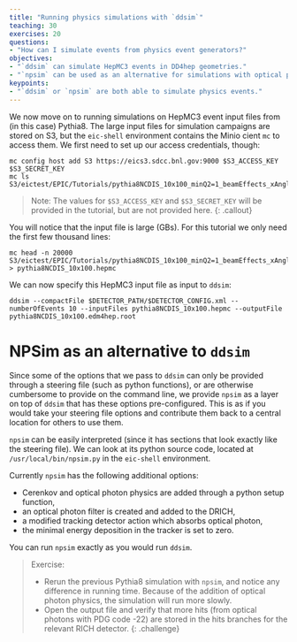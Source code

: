```yaml
---
title: "Running physics simulations with `ddsim`"
teaching: 30
exercises: 20
questions:
- "How can I simulate events from physics event generators?"
objectives:
- "`ddsim` can simulate HepMC3 events in DD4hep geometries."
- "`npsim` can be used as an alternative for simulations with optical photons."
keypoints:
- "`ddsim` or `npsim` are both able to simulate physics events."
---
```

We now move on to running simulations on HepMC3 event input files from (in this case) Pythia8. The large input files for simulation campaigns are stored on S3, but the `eic-shell` environment contains the Minio cient `mc` to access them. We first need to set up our access credentials, though:
```console
mc config host add S3 https://eics3.sdcc.bnl.gov:9000 $S3_ACCESS_KEY $S3_SECRET_KEY
mc ls S3/eictest/EPIC/Tutorials/pythia8NCDIS_10x100_minQ2=1_beamEffects_xAngle=-0.025_hiDiv.hepmc
```

> Note: The values for `$S3_ACCESS_KEY` and `$S3_SECRET_KEY` will be provided in the tutorial, but are not provided here.
{: .callout}

You will notice that the input file is large (GBs). For this tutorial we only need the first few thousand lines:
```console
mc head -n 20000 S3/eictest/EPIC/Tutorials/pythia8NCDIS_10x100_minQ2=1_beamEffects_xAngle=-0.025_hiDiv.hepmc > pythia8NCDIS_10x100.hepmc
```

We can now specify this HepMC3 input file as input to `ddsim`:
```console
ddsim --compactFile $DETECTOR_PATH/$DETECTOR_CONFIG.xml --numberOfEvents 10 --inputFiles pythia8NCDIS_10x100.hepmc --outputFile pythia8NCDIS_10x100.edm4hep.root
```

# NPSim as an alternative to `ddsim`

Since some of the options that we pass to `ddsim` can only be provided through a steering file (such as python functions), or are otherwise cumbersome to provide on the command line, we provide `npsim` as a layer on top of `ddsim` that has these options pre-configured. This is as if you would take your steering file options and contribute them back to a central location for others to use them.

`npsim` can be easily interpreted (since it has sections that look exactly like the steering file). We can look at its python source code, located at `/usr/local/bin/npsim.py` in the `eic-shell` environment.

Currently `npsim` has the following additional options:
- Cerenkov and optical photon physics are added through a python setup function,
- an optical photon filter is created and added to the DRICH,
- a modified tracking detector action which absorbs optical photon,
- the minimal energy deposition in the tracker is set to zero.

You can run `npsim` exactly as you would run `ddsim`.

> Exercise:
> - Rerun the previous Pythia8 simulation with `npsim`, and notice any difference in running time. Because of the addition of optical photon physics, the simulation will run more slowly.
> - Open the output file and verify that more hits (from optical photons with PDG code -22) are stored in the hits branches for the relevant RICH detector.
{: .challenge}

